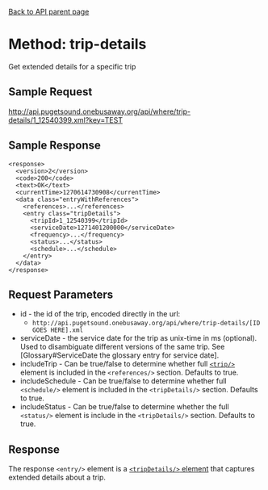 [Back to API parent page](../index.html)

# Method: trip-details

Get extended details for a specific trip

## Sample Request

http://api.pugetsound.onebusaway.org/api/where/trip-details/1_12540399.xml?key=TEST

## Sample Response

~~~
<response>
  <version>2</version>
  <code>200</code>
  <text>OK</text>
  <currentTime>1270614730908</currentTime>
  <data class="entryWithReferences">
    <references>...</references>
    <entry class="tripDetails">
      <tripId>1_12540399</tripId>
      <serviceDate>1271401200000</serviceDate>
      <frequency>...</frequency> 
      <status>...</status>
      <schedule>...</schedule>
    </entry>
  </data>
</response>
~~~

## Request Parameters

* id - the id of the trip, encoded directly in the url:
    * `http://api.pugetsound.onebusaway.org/api/where/trip-details/[ID GOES HERE].xml`
* serviceDate - the service date for the trip as unix-time in ms (optional).  Used to disambiguate different versions of the same trip.  See [Glossary#ServiceDate the glossary entry for service date].
* includeTrip - Can be true/false to determine whether full [`<trip/>`](../elements/trip.html) element is included in the `<references/>` section.  Defaults to true.
* includeSchedule - Can be true/false to determine whether full `<schedule/>` element is included in the `<tripDetails/>` section.  Defaults to true.
* includeStatus - Can be true/false to determine whether the full `<status/>` element is include in the `<tripDetails/>` section.  Defaults to true.

## Response

The response `<entry/>` element is a
[`<tripDetails/>` element](../elements/trip-details.html) that captures extended
details about a trip.
